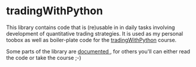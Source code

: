 # tradingWithPython

This library contains code that is (re)usable in in daily tasks involving development of quantitative trading strategies.
It is used as my personal toobox as well as boiler-plate code for the [tradingWithPython](http://www.tradingwithpython.com)
course.

Some parts of the library are [documented ](http://sjev.github.io/trading-with-python) , for others you'll can either read the code or take the course ;-)


